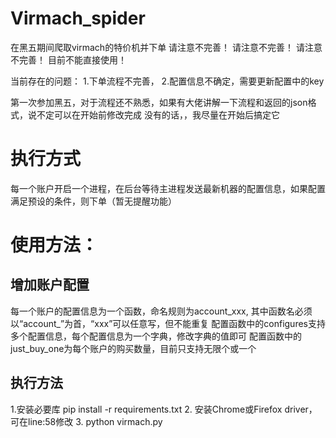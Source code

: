 # Virmach_spider
在黑五期间爬取virmach的特价机并下单
请注意不完善！
请注意不完善！
请注意不完善！
目前不能直接使用！

当前存在的问题：
1.下单流程不完善，
2.配置信息不确定，需要更新配置中的key

第一次参加黑五，对于流程还不熟悉，如果有大佬讲解一下流程和返回的json格式，说不定可以在开始前修改完成
没有的话，，我尽量在开始后搞定它

# 执行方式
每一个账户开启一个进程，在后台等待主进程发送最新机器的配置信息，如果配置满足预设的条件，则下单（暂无提醒功能）
# 使用方法：
## 增加账户配置
每一个账户的配置信息为一个函数，命名规则为account_xxx, 其中函数名必须以“account_”为首，“xxx”可以任意写，但不能重复
配置函数中的configures支持多个配置信息，每个配置信息为一个字典，修改字典的值即可
配置函数中的just_buy_one为每个账户的购买数量，目前只支持无限个或一个
## 执行方法
1.安装必要库
 pip install -r requirements.txt
2. 安装Chrome或Firefox driver，可在line:58修改
3. python virmach.py
